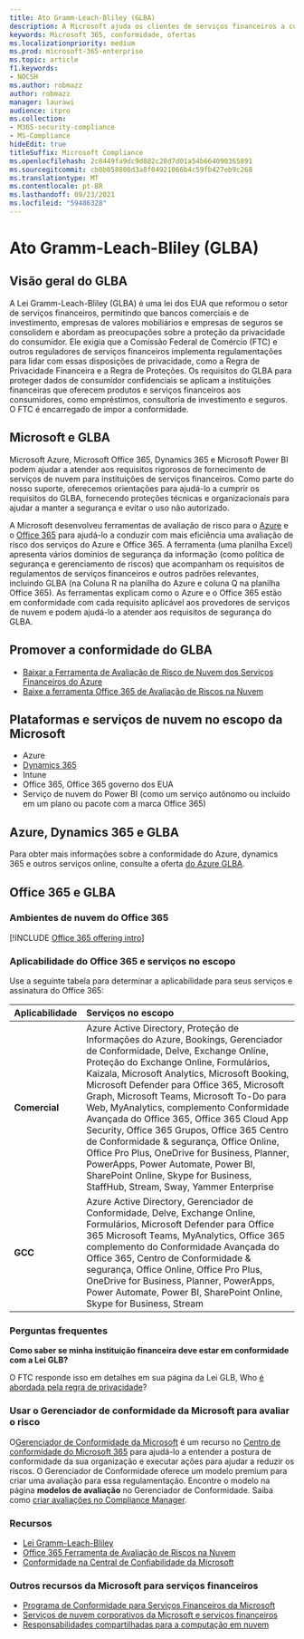 ```yaml
---
title: Ato Gramm-Leach-Bliley (GLBA)
description: A Microsoft ajuda os clientes de serviços financeiros a cumprir os requisitos de privacidade e segurança da Lei Gramm-Leach-Bliley (GLBA).
keywords: Microsoft 365, conformidade, ofertas
ms.localizationpriority: medium
ms.prod: microsoft-365-enterprise
ms.topic: article
f1.keywords:
- NOCSH
ms.author: robmazz
author: robmazz
manager: laurawi
audience: itpro
ms.collection:
- M365-security-compliance
- MS-Compliance
hideEdit: true
titleSuffix: Microsoft Compliance
ms.openlocfilehash: 2c8449fa9dc9d882c28d7d01a54b664090365891
ms.sourcegitcommit: cb0b058800d3a8f04921066b4c59fb427eb9c268
ms.translationtype: MT
ms.contentlocale: pt-BR
ms.lasthandoff: 09/23/2021
ms.locfileid: "59486328"
---
```

# <a name="gramm-leach-bliley-act-glba"></a>Ato Gramm-Leach-Bliley (GLBA)

## <a name="glba-overview"></a>Visão geral do GLBA

A Lei Gramm-Leach-Bliley (GLBA) é uma lei dos EUA que reformou o setor de serviços financeiros, permitindo que bancos comerciais e de investimento, empresas de valores mobiliários e empresas de seguros se consolidem e abordam as preocupações sobre a proteção da privacidade do consumidor. Ele exigia que a Comissão Federal de Comércio (FTC) e outros reguladores de serviços financeiros implementa regulamentações para lidar com essas disposições de privacidade, como a Regra de Privacidade Financeira e a Regra de Proteções. Os requisitos do GLBA para proteger dados de consumidor confidenciais se aplicam a instituições financeiras que oferecem produtos e serviços financeiros aos consumidores, como empréstimos, consultoria de investimento e seguros. O FTC é encarregado de impor a conformidade.

## <a name="microsoft-and-glba"></a>Microsoft e GLBA

Microsoft Azure, Microsoft Office 365, Dynamics 365 e Microsoft Power BI podem ajudar a atender aos requisitos rigorosos de fornecimento de serviços de nuvem para instituições de serviços financeiros. Como parte do nosso suporte, oferecemos orientações para ajudá-lo a cumprir os requisitos do GLBA, fornecendo proteções técnicas e organizacionais para ajudar a manter a segurança e evitar o uso não autorizado.

A Microsoft desenvolveu ferramentas de avaliação de risco para o [Azure](https://servicetrust.microsoft.com/ViewPage/TrustDocuments?command=Download&downloadType=Document&downloadId=6b218946-c235-4234-9beb-d557e39a3f44&docTab=6d000410-c9e9-11e7-9a91-892aae8839ad_Compliance_Guides) e o [Office 365](https://servicetrust.microsoft.com/ViewPage/TrustDocuments?command=Download&downloadType=Document&downloadId=55702ffd-c35a-4619-8722-ab71c0c02002&docTab=6d000410-c9e9-11e7-9a91-892aae8839ad_Compliance_Guides) para ajudá-lo a conduzir com mais eficiência uma avaliação de risco dos serviços do Azure e Office 365. A ferramenta (uma planilha Excel) apresenta vários domínios de segurança da informação (como política de segurança e gerenciamento de riscos) que acompanham os requisitos de regulamentos de serviços financeiros e outros padrões relevantes, incluindo GLBA (na Coluna R na planilha do Azure e coluna Q na planilha Office 365). As ferramentas explicam como o Azure e o Office 365 estão em conformidade com cada requisito aplicável aos provedores de serviços de nuvem e podem ajudá-lo a atender aos requisitos de segurança do GLBA.

## <a name="promote-your-glba-compliance"></a>Promover a conformidade do GLBA

- [Baixar a Ferramenta de Avaliação de Risco de Nuvem dos Serviços Financeiros do Azure](https://servicetrust.microsoft.com/ViewPage/TrustDocuments?command=Download&downloadType=Document&downloadId=6b218946-c235-4234-9beb-d557e39a3f44&docTab=6d000410-c9e9-11e7-9a91-892aae8839ad_Compliance_Guides)
- [Baixe a ferramenta Office 365 de Avaliação de Riscos na Nuvem](https://servicetrust.microsoft.com/ViewPage/TrustDocuments?command=Download&downloadType=Document&downloadId=55702ffd-c35a-4619-8722-ab71c0c02002&docTab=6d000410-c9e9-11e7-9a91-892aae8839ad_Compliance_Guides)

## <a name="microsoft-in-scope-cloud-platforms--services"></a>Plataformas e serviços de nuvem no escopo da Microsoft

- Azure
- [Dynamics 365](https://aka.ms/d365-compliance-list)
- Intune
- Office 365, Office 365 governo dos EUA
- Serviço de nuvem do Power BI (como um serviço autônomo ou incluído em um plano ou pacote com a marca Office 365)

## <a name="azure-dynamics-365-and-glba"></a>Azure, Dynamics 365 e GLBA

Para obter mais informações sobre a conformidade do Azure, dynamics 365 e outros serviços online, consulte a oferta [do Azure GLBA](/azure/compliance/offerings/offering-glba-us).

## <a name="office-365-and-glba"></a>Office 365 e GLBA

### <a name="office-365-cloud-environments"></a>Ambientes de nuvem do Office 365

[!INCLUDE [Office 365 offering intro](../includes/o365-offering-introduction.md)]

### <a name="office-365-applicability-and-in-scope-services"></a>Aplicabilidade do Office 365 e serviços no escopo

Use a seguinte tabela para determinar a aplicabilidade para seus serviços e assinatura do Office 365:

| **Aplicabilidade** | **Serviços no escopo** |
|:------------------|:----------------------|
| **Comercial** | Azure Active Directory, Proteção de Informações do Azure, Bookings, Gerenciador de Conformidade, Delve, Exchange Online, Proteção do Exchange Online, Formulários, Kaizala, Microsoft Analytics, Microsoft Booking, Microsoft Defender para Office 365, Microsoft Graph, Microsoft Teams, Microsoft To-Do para Web, MyAnalytics, complemento Conformidade Avançada do Office 365, Office 365 Cloud App Security, Office 365 Grupos, Office 365 Centro de Conformidade & segurança, Office Online, Office Pro Plus, OneDrive for Business, Planner, PowerApps, Power Automate, Power BI, SharePoint Online, Skype for Business, StaffHub, Stream, Sway, Yammer Enterprise |
| **GCC** | Azure Active Directory, Gerenciador de Conformidade, Delve, Exchange Online, Formulários, Microsoft Defender para Office 365 Microsoft Teams, MyAnalytics, Office 365 complemento do Conformidade Avançada do Office 365, Centro de Conformidade & segurança, Office Online, Office Pro Plus, OneDrive for Business, Planner, PowerApps, Power Automate, Power BI, SharePoint Online, Skype for Business, Stream |

### <a name="frequently-asked-questions"></a>Perguntas frequentes

**Como saber se minha instituição financeira deve estar em conformidade com a Lei GLB?**

O FTC responde isso em detalhes em sua página da Lei GLB, Who [é abordada pela regra de privacidade](https://www.ftc.gov/tips-advice/business-center/guidance/how-comply-privacy-consumer-financial-information-rule-gramm#whois)?

### <a name="use-microsoft-compliance-manager-to-assess-your-risk"></a>Usar o Gerenciador de conformidade da Microsoft para avaliar o risco

O[Gerenciador de Conformidade da Microsoft](/microsoft-365/compliance/compliance-manager) é um recurso no [Centro de conformidade do Microsoft 365](/microsoft-365/compliance/microsoft-365-compliance-center) para ajudá-lo a entender a postura de conformidade da sua organização e executar ações para ajudar a reduzir os riscos. O Gerenciador de Conformidade oferece um modelo premium para criar uma avaliação para essa regulamentação. Encontre o modelo na página **modelos de avaliação** no Gerenciador de Conformidade. Saiba como [criar avaliações no Compliance Manager](/microsoft-365/compliance/compliance-manager-assessments).

### <a name="resources"></a>Recursos

- [Lei Gramm-Leach-Bliley](https://www.ftc.gov/tips-advice/business-center/privacy-and-security/gramm-leach-bliley-act)
- [Office 365 Ferramenta de Avaliação de Riscos na Nuvem](https://servicetrust.microsoft.com/ViewPage/TrustDocuments?command=Download&downloadType=Document&downloadId=55702ffd-c35a-4619-8722-ab71c0c02002&docTab=6d000410-c9e9-11e7-9a91-892aae8839ad_Compliance_Guides)
- [Conformidade na Central de Confiabilidade da Microsoft](https://www.microsoft.com/trust-center/compliance/compliance-overview)

### <a name="other-microsoft-resources-for-financial-services"></a>Outros recursos da Microsoft para serviços financeiros

- [Programa de Conformidade para Serviços Financeiros da Microsoft](https://www.microsoft.com/download/details.aspx?id=55332)
- [Serviços de nuvem corporativos da Microsoft e serviços financeiros](https://www.microsoft.com/trustcenter/cloudservices/financialservices)
- [Responsabilidades compartilhadas para a computação em nuvem](https://aka.ms/sharedresponsibility)

